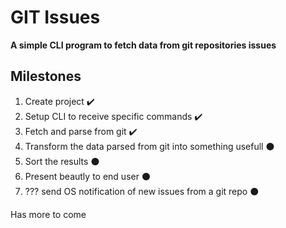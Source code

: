 # GIT Issues

**A simple CLI program to fetch data from git repositories issues**

## Milestones 
1. Create project :heavy_check_mark:
2. Setup CLI to receive specific commands :heavy_check_mark:
3. Fetch and parse from git :heavy_check_mark:
4. Transform the data parsed from git into something usefull :black_circle:
5. Sort the results :black_circle:
6. Present beautly to end user :black_circle:
7. ??? send OS notification of new issues from a git repo :black_circle:

Has more to come
